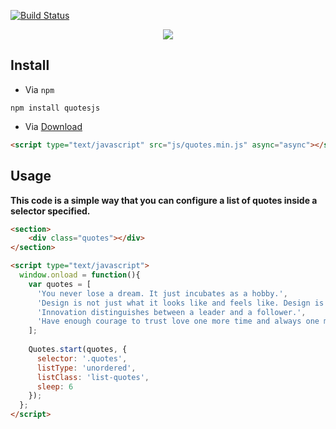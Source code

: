 [![Build Status](https://travis-ci.org/cauealves/quotes.js.svg?branch=master)](https://travis-ci.org/cauealves/quotes.js)

<p align="center">
  <a href="http://cauealves.github.io/quotes.js" target="_blank">
    <img src="./doc/quotes.gif">
  </a>
</p>

## Install 

* Via `npm`
```shell
npm install quotesjs
```

* Via [Download](./dist/quotes.min.js?raw=true)
```html
<script type="text/javascript" src="js/quotes.min.js" async="async"></script>
```

## Usage

**This code is a simple way that you can configure a list of quotes inside a selector specified.**

```html
<section>
    <div class="quotes"></div>
</section>

<script type="text/javascript">
  window.onload = function(){
    var quotes = [
      'You never lose a dream. It just incubates as a hobby.',
      'Design is not just what it looks like and feels like. Design is how it works.',
      'Innovation distinguishes between a leader and a follower.',
      'Have enough courage to trust love one more time and always one more time.'
    ];
    
    Quotes.start(quotes, {
      selector: '.quotes',
      listType: 'unordered',
      listClass: 'list-quotes',
      sleep: 6
    });
  };
</script>
```

